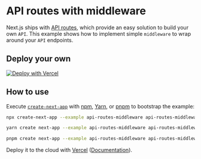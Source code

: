 # API routes with middleware

Next.js ships with [API routes](https://github.com/vercel/next.js#api-routes), which provide an easy solution to build your own `API`. This example shows how to implement simple `middleware` to wrap around your `API` endpoints.

## Deploy your own

[![Deploy with Vercel](https://vercel.com/button)](https://vercel.com/new/clone?repository-url=https://github.com/vercel/next.js/tree/canary/examples/api-routes-middleware&project-name=api-routes-middleware&repository-name=api-routes-middleware)

## How to use

Execute [`create-next-app`](https://github.com/vercel/next.js/tree/canary/packages/create-next-app) with [npm](https://docs.npmjs.com/cli/init), [Yarn](https://yarnpkg.com/lang/en/docs/cli/create/), or [pnpm](https://pnpm.io) to bootstrap the example:

```bash
npx create-next-app --example api-routes-middleware api-routes-middleware-app
```

```bash
yarn create next-app --example api-routes-middleware api-routes-middleware-app
```

```bash
pnpm create next-app --example api-routes-middleware api-routes-middleware-app
```

Deploy it to the cloud with [Vercel](https://vercel.com/new?utm_source=github&utm_medium=readme&utm_campaign=next-example) ([Documentation](https://nextjs.org/docs/deployment)).
